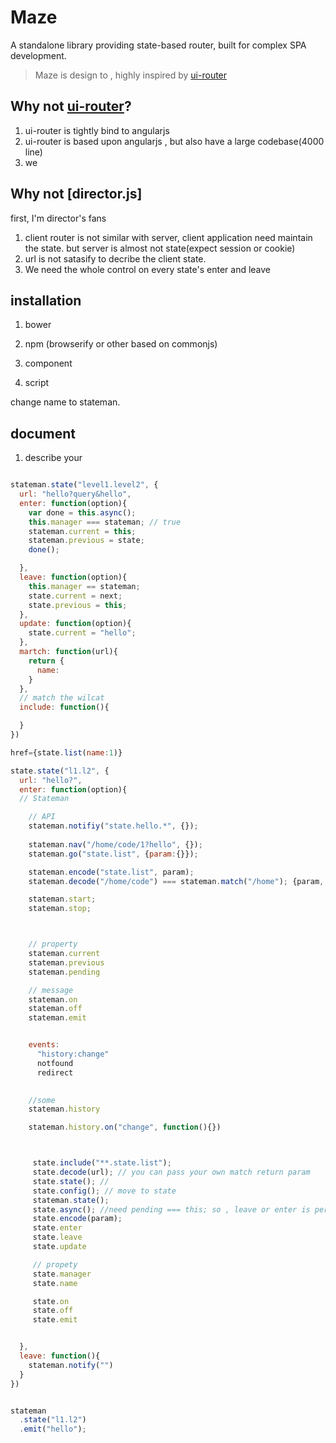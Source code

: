 Maze
=======

A standalone library providing state-based router, built for complex SPA development.



> Maze is design to , highly inspired by [ui-router]()



## Why not [ui-router]()?

1. ui-router is tightly bind to angularjs
2. ui-router is based upon angularjs , but also have a large codebase(4000 line)
3. we 

## Why not [director.js]

first, I'm director's fans

1. client router is not similar with server, client application need maintain the state. but server is almost not state(expect session or cookie)
2. url is not satasify to decribe the client state.
3. We need the whole control on every state's enter and leave




## installation

1. bower


2. npm (browserify or other based on commonjs)


3. component


4. script


change name to stateman.

## document

1. describe your 


```javascript

stateman.state("level1.level2", {
  url: "hello?query&hello",
  enter: function(option){
    var done = this.async();
    this.manager === stateman; // true
    stateman.current = this;
    stateman.previous = state;
    done();

  },
  leave: function(option){
    this.manager == stateman;
    state.current = next;
    state.previous = this;
  },
  update: function(option){
    state.current = "hello";
  },
  martch: function(url){
    return {
      name:
    } 
  },
  // match the wilcat
  include: function(){

  }
})

href={state.list(name:1)}

state.state("l1.l2", {
  url: "hello?",
  enter: function(option){
  // Stateman

    // API
    stateman.notifiy("state.hello.*", {});
    
    stateman.nav("/home/code/1?hello", {});
    stateman.go("state.list", {param:{}});

    stateman.encode("state.list", param);
    stateman.decode("/home/code") === stateman.match("/home"); {param, state}

    stateman.start;
    stateman.stop;



    // property 
    stateman.current
    stateman.previous
    stateman.pending

    // message
    stateman.on
    stateman.off
    stateman.emit


    events:
      "history:change"
      notfound
      redirect

  
    //some 
    stateman.history

    stateman.history.on("change", function(){})



     state.include("**.state.list");
     state.decode(url); // you can pass your own match return param
     state.state(); // 
     state.config(); // move to state
     stateman.state();
     state.async(); //need pending === this; so , leave or enter is permit
     state.encode(param);
     state.enter
     state.leave
     state.update

     // propety
     state.manager
     state.name

     state.on
     state.off
     state.emit


  },
  leave: function(){
    stateman.notify("") 
  }
})


stateman
  .state("l1.l2")
  .emit("hello");




```
